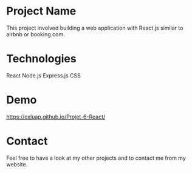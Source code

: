 # Project Name

This project involved building a web application with React.js similar to airbnb or booking.com. 

# Technologies 

React
Node.js
Express.js
CSS

# Demo

https://oxluap.github.io/Projet-6-React/

# Contact

Feel free to have a look at my other projects and to contact me from my website. 
